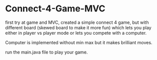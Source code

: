 # Connect-4-Game-MVC
first try at game and MVC, created a simple connect 4 game, but with different board (skewed board to make it more fun) which lets you play either in player vs player mode or lets you compete with a computer.

Computer is implemented without min max but it makes brilliant moves.

run the main.java file to play your game.
